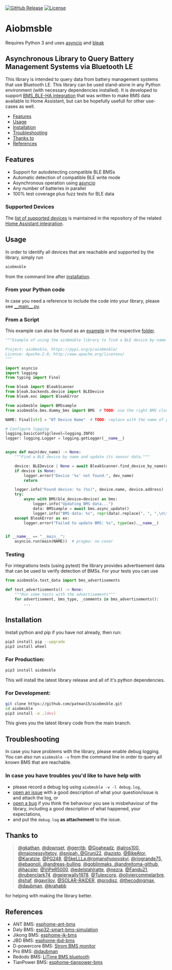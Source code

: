[![GitHub Release][releases-shield]](https://pypi.org/p/aiobmsble/)
[![License][license-shield]](LICENSE)

# Aiobmsble
Requires Python 3 and uses [asyncio](https://pypi.org/project/asyncio/) and [bleak](https://pypi.org/project/bleak/)

## Asynchronous Library to Query Battery Management Systems via Bluetooth LE
This library is intended to query data from battery management systems that use Bluetooth LE. This library can be used stand-alone in any Python environment (with necessary dependencies installed). It is developed to support [BMS_BLE-HA integration](https://github.com/patman15/BMS_BLE-HA/) that was written to make BMS data available to Home Assistant, but can be hopefully usefull for other use-cases as well.

* [Features](#features)
* [Usage](#usage)
* [Installation](#installation)
* [Troubleshooting](#troubleshooting)
* [Thanks to](#thanks-to)
* [References](#references)

## Features
- Support for autodetecting compatible BLE BMSs
- Automatic detection of compatible BLE write mode
- Asynchronous operation using [asyncio](https://pypi.org/project/asyncio/)
- Any number of batteries in parallel
- 100% test coverage plus fuzz tests for BLE data

### Supported Devices
The [list of supported devices](https://github.com/patman15/BMS_BLE-HA/blob/feature-aiobmsble/README.md#supported-devices) is maintained in the repository of the related [Home Assistant integration](https://github.com/patman15/BMS_BLE-HA).

## Usage
In order to identify all devices that are reachable and supported by the library, simply run
```bash
aiobmsble
```
from the command line after [installation](#installation). 

### From your Python code
In case you need a reference to include the code into your library, please see [\_\_main\_\_.py](/aiobmsble/__main__.py).

### From a Script
This example can also be found as an [example](/examples/minimal.py) in the respective [folder](/main/examples).
```python
"""Example of using the aiobmsble library to find a BLE device by name and print its sensor data.

Project: aiobmsble, https://pypi.org/p/aiobmsble/
License: Apache-2.0, http://www.apache.org/licenses/
"""

import asyncio
import logging
from typing import Final

from bleak import BleakScanner
from bleak.backends.device import BLEDevice
from bleak.exc import BleakError

from aiobmsble import BMSsample
from aiobmsble.bms.dummy_bms import BMS  # TODO: use the right BMS class for your device

NAME: Final[str] = "BT Device Name"  # TODO: replace with the name of your BLE device

# Configure logging
logging.basicConfig(level=logging.INFO)
logger: logging.Logger = logging.getLogger(__name__)


async def main(dev_name) -> None:
    """Find a BLE device by name and update its sensor data."""

    device: BLEDevice | None = await BleakScanner.find_device_by_name(dev_name)
    if device is None:
        logger.error("Device '%s' not found.", dev_name)
        return

    logger.info("Found device: %s (%s)", device.name, device.address)
    try:
        async with BMS(ble_device=device) as bms:
            logger.info("Updating BMS data...")
            data: BMSsample = await bms.async_update()
            logger.info("BMS data: %s", repr(data).replace(", ", ",\n\t"))
    except BleakError as ex:
        logger.error("Failed to update BMS: %s", type(ex).__name__)


if __name__ == "__main__":
    asyncio.run(main(NAME))  # pragma: no cover
```

### Testing
For integrations tests (using pytest) the library provides advertisement data that can be used to verify detection of BMSs. For your tests you can use

```python
from aiobmsble.test_data import bms_advertisements

def test_advertisements() -> None:
    """Run some tests with the advertisements"""
    for advertisement, bms_type, _comments in bms_advertisements():
        ...
```

## Installation
Install python and pip if you have not already, then run:
```bash
pip3 install pip --upgrade
pip3 install wheel
```

### For Production:

```bash
pip3 install aiobmsble
```
This will install the latest library release and all of it's python dependencies.

### For Development:
```bash
git clone https://github.com/patman15/aiobmsble.git
cd aiobmsble
pip3 install -e .[dev]
```
This gives you the latest library code from the main branch.

## Troubleshooting
In case you have problems with the library, please enable debug logging. You can also run `aiobmsble -v` from the command line in order to query all known BMS that are reachable.

### In case you have troubles you'd like to have help with 

- please record a debug log using `aiobmsble -v -l debug.log`,
- [open an issue](https://github.com/patman15/aiobmsble/issues/new?assignees=&labels=question&projects=&template=support.yml) with a good description of what your question/issue is and attach the log, or
- [open a bug](https://github.com/patman15/aiobmsble/issues/new?assignees=&labels=Bug&projects=&template=bug.yml) if you think the behaviour you see is misbehaviour of the library, including a good description of what happened, your expectations,
- and put the `debug.log` **as attachement** to the issue.

## Thanks to
> [@gkathan](https://github.com/patman15/BMS_BLE-HA/issues/2), [@downset](https://github.com/patman15/BMS_BLE-HA/issues/19), [@gerritb](https://github.com/patman15/BMS_BLE-HA/issues/22), [@Goaheadz](https://github.com/patman15/BMS_BLE-HA/issues/24), [@alros100, @majonessyltetoy](https://github.com/patman15/BMS_BLE-HA/issues/52), [@snipah, @Gruni22](https://github.com/patman15/BMS_BLE-HA/issues/59), [@azisto](https://github.com/patman15/BMS_BLE-HA/issues/78), [@BikeAtor, @Karatzie](https://github.com/patman15/BMS_BLE-HA/issues/57), [@PG248](https://github.com/patman15/BMS_BLE-HA/issues/85), [@SkeLLLa,@romanshypovskyi](https://github.com/patman15/BMS_BLE-HA/issues/90), [@riogrande75, @ebagnoli, @andreas-bulling](https://github.com/patman15/BMS_BLE-HA/issues/101), [@goblinmaks, @andreitoma-github](https://github.com/patman15/BMS_BLE-HA/issues/102), [@hacsler](https://github.com/patman15/BMS_BLE-HA/issues/103), [@ViPeR5000](https://github.com/patman15/BMS_BLE-HA/pull/182), [@edelstahlratte](https://github.com/patman15/BMS_BLE-HA/issues/161), [@nezra](https://github.com/patman15/BMS_BLE-HA/issues/164), [@Fandu21](https://github.com/patman15/BMS_BLE-HA/issues/194), [@rubenclark74](https://github.com/patman15/BMS_BLE-HA/issues/186), [@geierwally1978](https://github.com/patman15/BMS_BLE-HA/issues/240), [@Tulexcorp](https://github.com/patman15/BMS_BLE-HA/issues/271), [@oliviercommelarbre](https://github.com/patman15/BMS_BLE-HA/issues/279), [@shaf](https://github.com/patman15/BMS_BLE-HA/issues/286), [@gavrilov](https://github.com/patman15/BMS_BLE-HA/issues/247), [@SOLAR-RAIDER](https://github.com/patman15/BMS_BLE-HA/issues/291), [@prodisz](https://github.com/patman15/BMS_BLE-HA/issues/303), [@thecodingmax](https://github.com/patman15/BMS_BLE-HA/issues/390), [@daubman](https://github.com/patman15/BMS_BLE-HA/pull/413), [@krahabb](https://github.com/patman15/BMS_BLE-HA/pull/468)

for helping with making the library better.

## References
- ANT BMS: [esphome-ant-bms](https://github.com/syssi/esphome-ant-bms/)
- Daly BMS: [esp32-smart-bms-simulation](https://github.com/roccotsi2/esp32-smart-bms-simulation)
- Jikong BMS: [esphome-jk-bms](https://github.com/syssi/esphome-jk-bms)
- JBD BMS: [esphome-jbd-bms](https://github.com/syssi/esphome-jbd-bms)
- D-powercore BMS: [Strom BMS monitor](https://github.com/majonessyltetoy/strom)
- Pro BMS: [@daubman](https://github.com/patman15/BMS_BLE-HA/docs/pro_bms.md)
- Redodo BMS: [LiTime BMS bluetooth](https://github.com/calledit/LiTime_BMS_bluetooth)
- TianPower BMS: [esphome-tianpower-bms](https://github.com/syssi/esphome-tianpower-bms)

[license-shield]: https://img.shields.io/github/license/patman15/aiobmsble?style=for-the-badge&cacheSeconds=86400
[releases-shield]: https://img.shields.io/pypi/v/aiobmsble?style=for-the-badge
